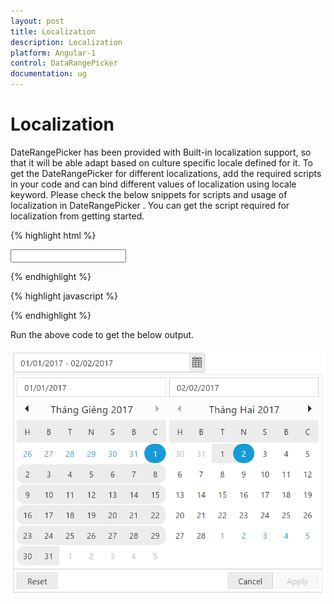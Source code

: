 ```yaml
---
layout: post
title: Localization
description: Localization
platform: Angular-1
control: DataRangePicker
documentation: ug
---
```

# Localization

DateRangePicker has been provided with Built-in localization support, so that it will be able adapt based on culture specific locale defined for it. To get the DateRangePicker for different localizations, add the required scripts in your code and can bind different values of localization using locale keyword. Please check the below snippets for scripts and usage of localization in DateRangePicker . You can get the script required for localization from getting started.

{% highlight html %}

<div ng-controller="dateRangeCtrl" >
        <input type="text" id="daterange" ej-daterangepicker e-value="value" e-locale="locale"   e-width="300px" />
</div>

{% endhighlight %}

{% highlight javascript %}

<script>
      angular.module('syncApp', ['ejangular'])
      .controller('dateRangeCtrl', function ($scope) {
      $scope.value ="1/1/2017 - 2/2/2017";
      $scope.locale= "vi-VN";
      });

</script>

{% endhighlight %}

Run the above code to get the below output.

![](localization_images/localization.png)